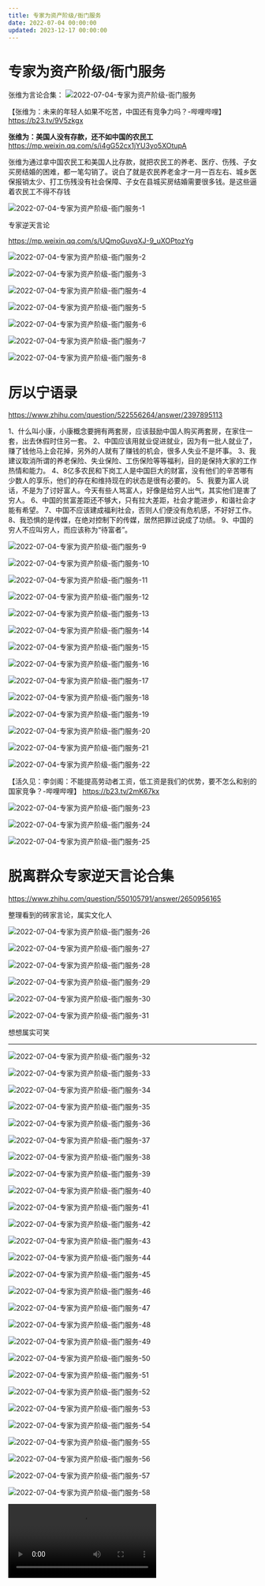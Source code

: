 ```yaml
---
title: 专家为资产阶级/衙门服务
date: 2022-07-04 00:00:00
updated: 2023-12-17 00:00:00
---
```


# 专家为资产阶级/衙门服务

张维为言论合集：
![2022-07-04-专家为资产阶级-衙门服务](assets/2022-07-04-专家为资产阶级-衙门服务.jpeg)

【张维为：未来的年轻人如果不吃苦，中国还有竞争力吗？-哔哩哔哩】 https://b23.tv/9V5zkgx

**张维为：美国人没有存款，还不如中国的农民工** https://mp.weixin.qq.com/s/i4gG52cx1jYU3yo5XOtupA

张维为通过拿中国农民工和美国人比存款，就把农民工的养老、医疗、伤残、子女买房结婚的困难，都一笔勾销了。说白了就是农民养老金才一月一百左右、城乡医保报销太少、打工伤残没有社会保障、子女在县城买房结婚需要很多钱。是这些逼着农民工不得不存钱

![2022-07-04-专家为资产阶级-衙门服务-1](assets/2022-07-04-专家为资产阶级-衙门服务-1.jpeg)

专家逆天言论

https://mp.weixin.qq.com/s/UQmoGuvqXJ-9_uXOPtozYg

![2022-07-04-专家为资产阶级-衙门服务-2](assets/2022-07-04-专家为资产阶级-衙门服务-2.jpeg)

![2022-07-04-专家为资产阶级-衙门服务-3](assets/2022-07-04-专家为资产阶级-衙门服务-3.jpeg)

![2022-07-04-专家为资产阶级-衙门服务-4](assets/2022-07-04-专家为资产阶级-衙门服务-4.jpeg)

![2022-07-04-专家为资产阶级-衙门服务-5](assets/2022-07-04-专家为资产阶级-衙门服务-5.jpeg)

![2022-07-04-专家为资产阶级-衙门服务-6](assets/2022-07-04-专家为资产阶级-衙门服务-6.jpeg)

![2022-07-04-专家为资产阶级-衙门服务-7](assets/2022-07-04-专家为资产阶级-衙门服务-7.jpeg)

![2022-07-04-专家为资产阶级-衙门服务-8](assets/2022-07-04-专家为资产阶级-衙门服务-8.jpeg)

# 厉以宁语录

https://www.zhihu.com/question/522556264/answer/2397895113

1、什么叫小康，小康概念要拥有两套房，应该鼓励中国人购买两套房，在家住一套，出去休假时住另一套。
2、中国应该用就业促进就业，因为有一批人就业了，赚了钱他马上会花掉，另外的人就有了赚钱的机会，很多人失业不是坏事。
3、我建议取消所谓的养老保险、失业保险、工伤保险等等福利，目的是保持大家的工作热情和能力。
4、8亿多农民和下岗工人是中国巨大的财富，没有他们的辛苦哪有少数人的享乐，他们的存在和维持现在的状态是很有必要的。
5、我要为富人说话，不是为了讨好富人。今天有些人骂富人，好像是给穷人出气，其实他们是害了穷人。
6、中国的贫富差距还不够大，只有拉大差距，社会才能进步，和谐社会才能有希望。
7、中国不应该建成福利社会，否则人们便没有危机感，不好好工作。
8、我恐惧的是传媒，在绝对控制下的传媒，居然把罪过说成了功绩。
9、中国的穷人不应叫穷人，而应该称为“待富者”。

![2022-07-04-专家为资产阶级-衙门服务-9](assets/2022-07-04-专家为资产阶级-衙门服务-9.png)

![2022-07-04-专家为资产阶级-衙门服务-10](assets/2022-07-04-专家为资产阶级-衙门服务-10.jpeg)

![2022-07-04-专家为资产阶级-衙门服务-11](assets/2022-07-04-专家为资产阶级-衙门服务-11.jpeg)

![2022-07-04-专家为资产阶级-衙门服务-12](assets/2022-07-04-专家为资产阶级-衙门服务-12.jpeg)

![2022-07-04-专家为资产阶级-衙门服务-13](assets/2022-07-04-专家为资产阶级-衙门服务-13.png)

![2022-07-04-专家为资产阶级-衙门服务-14](assets/2022-07-04-专家为资产阶级-衙门服务-14.png)

![2022-07-04-专家为资产阶级-衙门服务-15](assets/2022-07-04-专家为资产阶级-衙门服务-15.jpeg)

![2022-07-04-专家为资产阶级-衙门服务-16](assets/2022-07-04-专家为资产阶级-衙门服务-16.jpeg)

![2022-07-04-专家为资产阶级-衙门服务-17](assets/2022-07-04-专家为资产阶级-衙门服务-17.png)

![2022-07-04-专家为资产阶级-衙门服务-18](assets/2022-07-04-专家为资产阶级-衙门服务-18.png)

![2022-07-04-专家为资产阶级-衙门服务-19](assets/2022-07-04-专家为资产阶级-衙门服务-19.jpeg)

![2022-07-04-专家为资产阶级-衙门服务-20](assets/2022-07-04-专家为资产阶级-衙门服务-20.jpeg)

![2022-07-04-专家为资产阶级-衙门服务-21](assets/2022-07-04-专家为资产阶级-衙门服务-21.jpeg)

![2022-07-04-专家为资产阶级-衙门服务-22](assets/2022-07-04-专家为资产阶级-衙门服务-22.jpeg)

【活久见：李剑阁：不能提高劳动者工资，低工资是我们的优势，要不怎么和别的国家竞争？-哔哩哔哩】 https://b23.tv/2mK67kx

![2022-07-04-专家为资产阶级-衙门服务-23](assets/2022-07-04-专家为资产阶级-衙门服务-23.jpeg)

![2022-07-04-专家为资产阶级-衙门服务-24](assets/2022-07-04-专家为资产阶级-衙门服务-24.jpeg)

![2022-07-04-专家为资产阶级-衙门服务-25](assets/2022-07-04-专家为资产阶级-衙门服务-25.png)

# 脱离群众专家逆天言论合集

https://www.zhihu.com/question/550105791/answer/2650956165

整理看到的砖家言论，属实文化人

![2022-07-04-专家为资产阶级-衙门服务-26](assets/2022-07-04-专家为资产阶级-衙门服务-26.jpeg)

![2022-07-04-专家为资产阶级-衙门服务-27](assets/2022-07-04-专家为资产阶级-衙门服务-27.jpeg)

![2022-07-04-专家为资产阶级-衙门服务-28](assets/2022-07-04-专家为资产阶级-衙门服务-28.jpeg)

![2022-07-04-专家为资产阶级-衙门服务-29](assets/2022-07-04-专家为资产阶级-衙门服务-29.jpeg)

![2022-07-04-专家为资产阶级-衙门服务-30](assets/2022-07-04-专家为资产阶级-衙门服务-30.jpeg)

![2022-07-04-专家为资产阶级-衙门服务-31](assets/2022-07-04-专家为资产阶级-衙门服务-31.jpeg)

想想属实可笑

-----

![2022-07-04-专家为资产阶级-衙门服务-32](assets/2022-07-04-专家为资产阶级-衙门服务-32.jpeg)

![2022-07-04-专家为资产阶级-衙门服务-33](assets/2022-07-04-专家为资产阶级-衙门服务-33.jpeg)

![2022-07-04-专家为资产阶级-衙门服务-34](assets/2022-07-04-专家为资产阶级-衙门服务-34.jpeg)

![2022-07-04-专家为资产阶级-衙门服务-35](assets/2022-07-04-专家为资产阶级-衙门服务-35.jpeg)

![2022-07-04-专家为资产阶级-衙门服务-36](assets/2022-07-04-专家为资产阶级-衙门服务-36.jpeg)

![2022-07-04-专家为资产阶级-衙门服务-37](assets/2022-07-04-专家为资产阶级-衙门服务-37.jpeg)

![2022-07-04-专家为资产阶级-衙门服务-38](assets/2022-07-04-专家为资产阶级-衙门服务-38.jpeg)

![2022-07-04-专家为资产阶级-衙门服务-39](assets/2022-07-04-专家为资产阶级-衙门服务-39.jpeg)

![2022-07-04-专家为资产阶级-衙门服务-40](assets/2022-07-04-专家为资产阶级-衙门服务-40.jpeg)

![2022-07-04-专家为资产阶级-衙门服务-41](assets/2022-07-04-专家为资产阶级-衙门服务-41.jpeg)

![2022-07-04-专家为资产阶级-衙门服务-42](assets/2022-07-04-专家为资产阶级-衙门服务-42.jpeg)

![2022-07-04-专家为资产阶级-衙门服务-43](assets/2022-07-04-专家为资产阶级-衙门服务-43.jpeg)

![2022-07-04-专家为资产阶级-衙门服务-44](assets/2022-07-04-专家为资产阶级-衙门服务-44.jpeg)

![2022-07-04-专家为资产阶级-衙门服务-45](assets/2022-07-04-专家为资产阶级-衙门服务-45.jpeg)

![2022-07-04-专家为资产阶级-衙门服务-46](assets/2022-07-04-专家为资产阶级-衙门服务-46.jpeg)

![2022-07-04-专家为资产阶级-衙门服务-47](assets/2022-07-04-专家为资产阶级-衙门服务-47.png)

![2022-07-04-专家为资产阶级-衙门服务-48](assets/2022-07-04-专家为资产阶级-衙门服务-48.jpeg)

![2022-07-04-专家为资产阶级-衙门服务-49](assets/2022-07-04-专家为资产阶级-衙门服务-49.jpeg)

![2022-07-04-专家为资产阶级-衙门服务-50](assets/2022-07-04-专家为资产阶级-衙门服务-50.jpeg)

![2022-07-04-专家为资产阶级-衙门服务-51](assets/2022-07-04-专家为资产阶级-衙门服务-51.jpeg)

![2022-07-04-专家为资产阶级-衙门服务-52](assets/2022-07-04-专家为资产阶级-衙门服务-52.png)

![2022-07-04-专家为资产阶级-衙门服务-53](assets/2022-07-04-专家为资产阶级-衙门服务-53.png)

![2022-07-04-专家为资产阶级-衙门服务-54](assets/2022-07-04-专家为资产阶级-衙门服务-54.jpeg)

![2022-07-04-专家为资产阶级-衙门服务-55](assets/2022-07-04-专家为资产阶级-衙门服务-55.jpeg)

![2022-07-04-专家为资产阶级-衙门服务-56](assets/2022-07-04-专家为资产阶级-衙门服务-56.png)

![2022-07-04-专家为资产阶级-衙门服务-57](assets/2022-07-04-专家为资产阶级-衙门服务-57.png)

![2022-07-04-专家为资产阶级-衙门服务-58](assets/2022-07-04-专家为资产阶级-衙门服务-58.png)

![专家为资产阶级-衙门服务-19-_489a548c2f0842cc8e28a572d91daab-1-64.mp4](assets/专家为资产阶级-衙门服务-19-_489a548c2f0842cc8e28a572d91daab-1-64.mp4)
